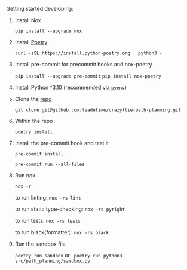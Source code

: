 

Getting started developing:

1. Install Nox

    `pip install --upgrade nox`

2. Install [Poetry](https://python-poetry.org/docs/)

    `curl -sSL https://install.python-poetry.org | python3 -`

3. Install pre-commit for precommit hooks and nox-poetry

    `pip install --upgrade pre-commit`
    `pip install nox-poetry`

4. Install Python ^3.10 (recommended via `pyenv`)

5. Clone the [repo](https://github.com/teadetime/crazyflie-path-planning)

    `git clone git@github.com:teadetime/crazyflie-path-planning.git`

6. Within the repo

    `poetry install`

7. Install the pre-commit hook and test it

    `pre-commit install`


    `pre-commit run --all-files`

6. Run nox

    `nox -r`

    to run linting: `nox -rs lint`

    to run static type-checking: `nox -rs pyright`

    to run tests: `nox -rs tests`

    to run black(formatter): `nox -rs black`

7. Run the sandbox file

    `poetry run sandbox` or ` poetry run python3 src/path_planning/sandbox.py`
